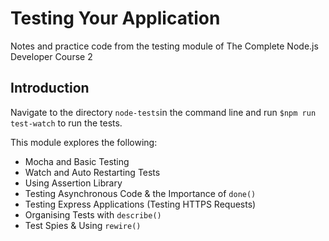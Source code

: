 # Testing Your Application
Notes and practice code from the testing module of The Complete Node.js Developer Course 2

## Introduction
Navigate to the directory `node-tests`in the command line and run `$npm run test-watch` to run the tests. 

This module explores the following: 
* Mocha and Basic Testing
* Watch and Auto Restarting Tests
* Using Assertion Library
* Testing Asynchronous Code & the Importance of `done()`
* Testing Express Applications (Testing HTTPS Requests)
* Organising Tests with `describe()`
* Test Spies & Using `rewire()`
